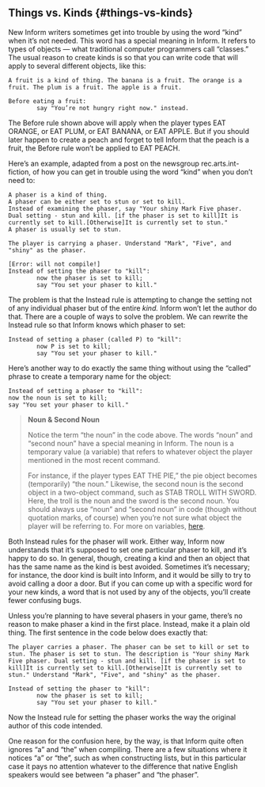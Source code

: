## Things vs. Kinds {#things-vs-kinds}

New Inform writers sometimes get into trouble by using the word “kind” when it’s not needed. This word has a special meaning in Inform. It refers to types of objects — what traditional computer programmers call “classes.” The usual reason to create kinds is so that you can write code that will apply to several different objects, like this:

```inform7
A fruit is a kind of thing. The banana is a fruit. The orange is a fruit. The plum is a fruit. The apple is a fruit.

Before eating a fruit:
        say "You’re not hungry right now." instead.
```

The Before rule shown above will apply when the player types EAT ORANGE, or EAT PLUM, or EAT BANANA, or EAT APPLE. But if you should later happen to create a peach and forget to tell Inform that the peach is a fruit, the Before rule won’t be applied to EAT PEACH.

Here’s an example, adapted from a post on the newsgroup rec.arts.int-fiction, of how you can get in trouble using the word “kind” when you don’t need to:

```inform7
A phaser is a kind of thing.
A phaser can be either set to stun or set to kill.
Instead of examining the phaser, say "Your shiny Mark Five phaser. Dual setting - stun and kill. [if the phaser is set to kill]It is currently set to kill.[Otherwise]It is currently set to stun."
A phaser is usually set to stun.

The player is carrying a phaser. Understand "Mark", "Five", and "shiny" as the phaser.

[Error: will not compile!]
Instead of setting the phaser to "kill":
        now the phaser is set to kill;
        say "You set your phaser to kill."
```

The problem is that the Instead rule is attempting to change the setting not of any individual phaser but of the entire _kind._ Inform won’t let the author do that. There are a couple of ways to solve the problem. We can rewrite the Instead rule so that Inform knows which phaser to set:

```inform7
Instead of setting a phaser (called P) to "kill":
        now P is set to kill;
        say "You set your phaser to kill."
```

Here’s another way to do exactly the same thing without using the “called” phrase to create a temporary name for the object:

```inform7
Instead of setting a phaser to "kill":
now the noun is set to kill;
say "You set your phaser to kill."
```

> **Noun &amp; Second Noun**
>
>Notice the term “the noun” in the code above. The words “noun” and “second noun” have a special meaning in Inform. The noun is a temporary value (a variable) that refers to whatever object the player mentioned in the most recent command.
>
>For instance, if the player types EAT THE PIE,” the pie object becomes (temporarily) “the noun.” Likewise, the second noun is the second object in a two-object command, such as STAB TROLL WITH SWORD. Here, the troll is the noun and the sword is the second noun. You should always use “noun” and “second noun” in code (though without quotation marks, of course) when you’re not sure what object the player will be referring to. For more on variables, [here](../chapter_9_phrasing_&_punctuation/values.md#values).

Both Instead rules for the phaser will work. Either way, Inform now understands that it’s supposed to set one particular phaser to kill, and it’s happy to do so. In general, though, creating a kind and then an object that has the same name as the kind is best avoided. Sometimes it’s necessary; for instance, the door kind is built into Inform, and it would be silly to try to avoid calling a door a door. But if you can come up with a specific word for your new kinds, a word that is not used by any of the objects, you’ll create fewer confusing bugs.

Unless you’re planning to have several phasers in your game, there’s no reason to make phaser a kind in the first place. Instead, make it a plain old thing. The first sentence in the code below does exactly that:

```inform7
The player carries a phaser. The phaser can be set to kill or set to stun. The phaser is set to stun. The description is "Your shiny Mark Five phaser. Dual setting - stun and kill. [if the phaser is set to kill]It is currently set to kill.[Otherwise]It is currently set to stun." Understand "Mark", "Five", and "shiny" as the phaser.

Instead of setting the phaser to "kill":
        now the phaser is set to kill;
        say "You set your phaser to kill."
```

Now the Instead rule for setting the phaser works the way the original author of this code intended.

One reason for the confusion here, by the way, is that Inform quite often ignores “a” and “the” when compiling. There are a few situations where it notices “a” or “the”, such as when constructing lists, but in this particular case it pays no attention whatever to the difference that native English speakers would see between “a phaser” and “the phaser”.
